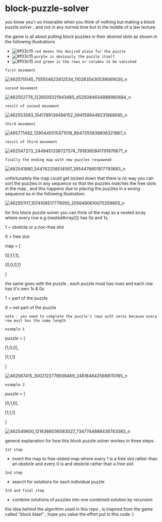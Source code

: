 # block-puzzle-solver
you know you'r so miserable when you think of nothing but making a block puzzle solver ,
  and not in any normal time but in the middle of a law lecture.

the game is all about putting block puzzles in their desired slots as shown in the following illustrations
- ![#f03c15](https://placehold.co/15x15/f03c15/f03c15.png) `red means the desired place for the puzzle`
- ![#f03c15](https://placehold.co/15x15/A020F0/A020F0.png) `purple is obviously the puzzle itself`
- ![#f03c15](https://placehold.co/15x15/008000/008000.png) `and green is the rows or columns to be vanished`

`first movement`

![462570045_755554623412534_1102835430539069030_n](https://github.com/user-attachments/assets/f23a5f2b-d55f-4aeb-beb6-ce88ebe8d616)

`socond movement`

![462552776_1226505021943485_4525084634888960684_n](https://github.com/user-attachments/assets/0cf9f862-18db-4001-b0a2-10e34a78dce0)

`result of socond movement`

![462553583_1541789136466152_5941599449231968065_n](https://github.com/user-attachments/assets/18bc61a8-1a61-41ec-b56e-6bdbd92964f8)

`third movement`

![465771492_1290445515471018_8647355838806321887_n](https://github.com/user-attachments/assets/8a55067f-129f-44a0-bd22-cf097d227b20)

`result of third movement`

![462547273_2449451338727574_7918360941791976671_n](https://github.com/user-attachments/assets/1c420e04-a412-4e52-ab69-7fade63a9586)

`finally the ending map with new puzzles respawned`

![462541880_544762258514597_3954476601817793683_n](https://github.com/user-attachments/assets/fa3c50b0-6dca-4d98-a053-f67a2c7de4f1)

unfortunately the map could get locked down that there is no way you can sort the puzzles in any sequence so that the puzzles matches the free slots in the map , and this happens due to placing the puzzles in a wrong sequence as in the following illustration:

![462551117_1074106517779050_2056490610070259805_n](https://github.com/user-attachments/assets/b33a771c-b621-4145-9a96-d5f6b20898c1)

for this block puzzle solver you can think of the map as a nested array where every row e.g (nestedArray[i]) has 0s and 1s,

1 = obsticle or a non-free slot

0 = free slot

map = [

  [0,1,1,1],

  [0,0,0,1]

]

the same goes with the puzzle , each puzzle must has rows and each row has it's own 1s & 0s

1 = part of the puzzle

0 = not part of the puzzle

`note : you need to complete the puzzle's rows with zeros because every row must has the same length`

`example 1`

puzzle = [

  [1,0,0],

  [1,1,1]

]

![462567415_3002122779939469_2461848425688110165_n](https://github.com/user-attachments/assets/0b3d53fe-88f0-4f50-a7b4-cd196b49b3a1)

`example 2`

puzzle = [

  [0,1,0],

  [1,1,1]

]

![462549900_1216366036083027_7347744888436743083_n](https://github.com/user-attachments/assets/3d40b6c2-88f6-4944-b309-13e5c0a1d39a)

general explanation for how this block puzzle solver workes in three steps:

`1st step`

- invert the map to free-sloted map where every 1 is a free slot rather than an obsticle and every 0 is and obsticle rather than a free slot

`2nd step`

- search for solutions for each individual puzzle

`3rd and final step`

- combine solutions of puzzles into one combined solution by recursion

the idea behind the algorithm used in this repo , is inspired from the game called "block blast" , hope you value the effort put in this code :)
